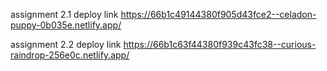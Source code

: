 assignment 2.1 deploy link 
https://66b1c49144380f905d43fce2--celadon-puppy-0b035e.netlify.app/

assignment 2.2 deploy link
https://66b1c63f44380f939c43fc38--curious-raindrop-256e0c.netlify.app/

